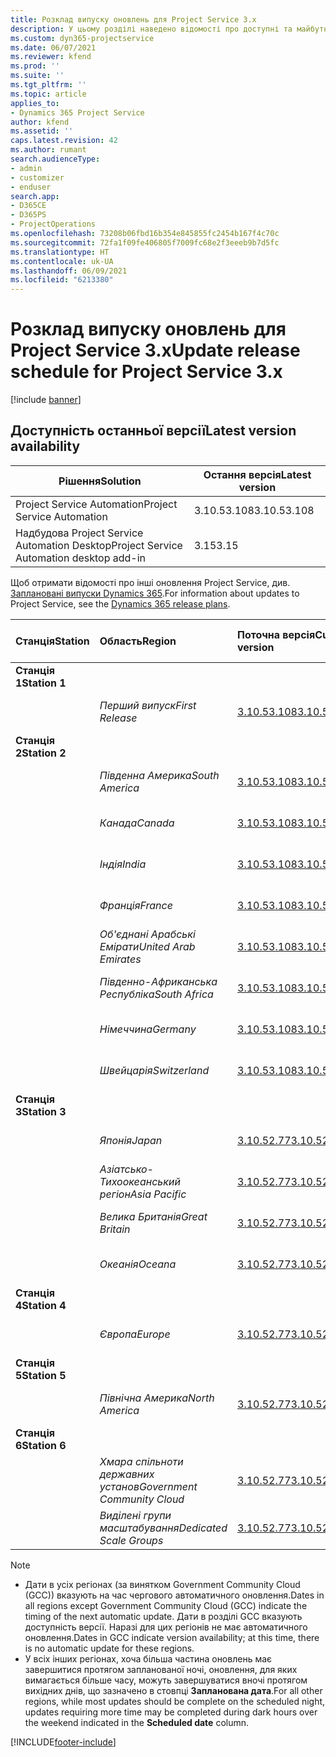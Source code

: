 ```yaml
---
title: Розклад випуску оновлень для Project Service 3.x
description: У цьому розділі наведено відомості про доступні та майбутні випуски Dynamics 365 Project Service Automation.
ms.custom: dyn365-projectservice
ms.date: 06/07/2021
ms.reviewer: kfend
ms.prod: ''
ms.suite: ''
ms.tgt_pltfrm: ''
ms.topic: article
applies_to:
- Dynamics 365 Project Service
author: kfend
ms.assetid: ''
caps.latest.revision: 42
ms.author: rumant
search.audienceType:
- admin
- customizer
- enduser
search.app:
- D365CE
- D365PS
- ProjectOperations
ms.openlocfilehash: 73208b06fbd16b354e845855fc2454b167f4c70c
ms.sourcegitcommit: 72fa1f09fe406805f7009fc68e2f3eeeb9b7d5fc
ms.translationtype: HT
ms.contentlocale: uk-UA
ms.lasthandoff: 06/09/2021
ms.locfileid: "6213380"
---
```

# <a name="update-release-schedule-for-project-service-3x"></a><span data-ttu-id="78bdc-103">Розклад випуску оновлень для Project Service 3.x</span><span class="sxs-lookup"><span data-stu-id="78bdc-103">Update release schedule for Project Service 3.x</span></span>

[!include [banner](../includes/psa-now-project-operations.md)]

## <a name="latest-version-availability"></a><span data-ttu-id="78bdc-104">Доступність останньої версії</span><span class="sxs-lookup"><span data-stu-id="78bdc-104">Latest version availability</span></span>

| <span data-ttu-id="78bdc-105">Рішення</span><span class="sxs-lookup"><span data-stu-id="78bdc-105">Solution</span></span>  | <span data-ttu-id="78bdc-106">Остання версія</span><span class="sxs-lookup"><span data-stu-id="78bdc-106">Latest version</span></span> |
|-------|----|
| <span data-ttu-id="78bdc-107">Project Service Automation</span><span class="sxs-lookup"><span data-stu-id="78bdc-107">Project Service Automation</span></span>    | <span data-ttu-id="78bdc-108">3.10.53.108</span><span class="sxs-lookup"><span data-stu-id="78bdc-108">3.10.53.108</span></span> |
| <span data-ttu-id="78bdc-109">Надбудова Project Service Automation Desktop</span><span class="sxs-lookup"><span data-stu-id="78bdc-109">Project Service Automation desktop add-in</span></span>                | <span data-ttu-id="78bdc-110">3.15</span><span class="sxs-lookup"><span data-stu-id="78bdc-110">3.15</span></span>          |

<span data-ttu-id="78bdc-111">Щоб отримати відомості про інші оновлення Project Service, див. [Заплановані випуски Dynamics 365](/dynamics365/release-plans/).</span><span class="sxs-lookup"><span data-stu-id="78bdc-111">For information about updates to Project Service, see the [Dynamics 365 release plans](/dynamics365/release-plans/).</span></span> 

| <span data-ttu-id="78bdc-112">Станція</span><span class="sxs-lookup"><span data-stu-id="78bdc-112">Station</span></span>  | <span data-ttu-id="78bdc-113">Область</span><span class="sxs-lookup"><span data-stu-id="78bdc-113">Region</span></span> | <span data-ttu-id="78bdc-114">Поточна версія</span><span class="sxs-lookup"><span data-stu-id="78bdc-114">Current version</span></span> | <span data-ttu-id="78bdc-115">Наступна версія</span><span class="sxs-lookup"><span data-stu-id="78bdc-115">Next version</span></span> |  <span data-ttu-id="78bdc-116">Запланована дата</span><span class="sxs-lookup"><span data-stu-id="78bdc-116">Scheduled date</span></span>
| :---   | :---   | :---   | :---   |:---   |         
|<span data-ttu-id="78bdc-117"><strong>Станція 1</strong></span><span class="sxs-lookup"><span data-stu-id="78bdc-117"><strong>Station 1</strong></span></span> | |  |  | |
| | <span data-ttu-id="78bdc-118"><i>Перший випуск</i></span><span class="sxs-lookup"><span data-stu-id="78bdc-118"><i>First Release</i></span></span> | [<span data-ttu-id="78bdc-119">3.10.53.108</span><span class="sxs-lookup"><span data-stu-id="78bdc-119">3.10.53.108</span></span>](whats-new-ur-32.md) | <span data-ttu-id="78bdc-120">Має бути визначено</span><span class="sxs-lookup"><span data-stu-id="78bdc-120">TBD</span></span> | <span data-ttu-id="78bdc-121">02 липня 2021 року</span><span class="sxs-lookup"><span data-stu-id="78bdc-121">July 02, 2021</span></span>
|<span data-ttu-id="78bdc-122"><strong>Станція 2</strong></span><span class="sxs-lookup"><span data-stu-id="78bdc-122"><strong>Station 2</strong></span></span> | |  |  | |
| | <span data-ttu-id="78bdc-123"><i>Південна Америка</i></span><span class="sxs-lookup"><span data-stu-id="78bdc-123"><i>South America</i></span></span> | [<span data-ttu-id="78bdc-124">3.10.53.108</span><span class="sxs-lookup"><span data-stu-id="78bdc-124">3.10.53.108</span></span>](whats-new-ur-32.md) | <span data-ttu-id="78bdc-125">Має бути визначено</span><span class="sxs-lookup"><span data-stu-id="78bdc-125">TBD</span></span> | <span data-ttu-id="78bdc-126">09 липня 2021 року</span><span class="sxs-lookup"><span data-stu-id="78bdc-126">July 09, 2021</span></span>
| | <span data-ttu-id="78bdc-127"><i>Канада</i></span><span class="sxs-lookup"><span data-stu-id="78bdc-127"><i>Canada</i></span></span> | [<span data-ttu-id="78bdc-128">3.10.53.108</span><span class="sxs-lookup"><span data-stu-id="78bdc-128">3.10.53.108</span></span>](whats-new-ur-32.md) | <span data-ttu-id="78bdc-129">Має бути визначено</span><span class="sxs-lookup"><span data-stu-id="78bdc-129">TBD</span></span> | <span data-ttu-id="78bdc-130">09 липня 2021 року</span><span class="sxs-lookup"><span data-stu-id="78bdc-130">July 09, 2021</span></span>
| | <span data-ttu-id="78bdc-131"><i>Індія</i></span><span class="sxs-lookup"><span data-stu-id="78bdc-131"><i>India</i></span></span> | [<span data-ttu-id="78bdc-132">3.10.53.108</span><span class="sxs-lookup"><span data-stu-id="78bdc-132">3.10.53.108</span></span>](whats-new-ur-32.md) | <span data-ttu-id="78bdc-133">Має бути визначено</span><span class="sxs-lookup"><span data-stu-id="78bdc-133">TBD</span></span> | <span data-ttu-id="78bdc-134">09 липня 2021 року</span><span class="sxs-lookup"><span data-stu-id="78bdc-134">July 09, 2021</span></span>
| | <span data-ttu-id="78bdc-135"><i>Франція</i></span><span class="sxs-lookup"><span data-stu-id="78bdc-135"><i>France</i></span></span> | [<span data-ttu-id="78bdc-136">3.10.53.108</span><span class="sxs-lookup"><span data-stu-id="78bdc-136">3.10.53.108</span></span>](whats-new-ur-32.md) | <span data-ttu-id="78bdc-137">Має бути визначено</span><span class="sxs-lookup"><span data-stu-id="78bdc-137">TBD</span></span> | <span data-ttu-id="78bdc-138">09 липня 2021 року</span><span class="sxs-lookup"><span data-stu-id="78bdc-138">July 09, 2021</span></span>
| | <span data-ttu-id="78bdc-139"><i>Об'єднані Арабські Емірати</i></span><span class="sxs-lookup"><span data-stu-id="78bdc-139"><i>United Arab Emirates</i></span></span> | [<span data-ttu-id="78bdc-140">3.10.53.108</span><span class="sxs-lookup"><span data-stu-id="78bdc-140">3.10.53.108</span></span>](whats-new-ur-32.md) | <span data-ttu-id="78bdc-141">Має бути визначено</span><span class="sxs-lookup"><span data-stu-id="78bdc-141">TBD</span></span> | <span data-ttu-id="78bdc-142">09 липня 2021 року</span><span class="sxs-lookup"><span data-stu-id="78bdc-142">July 09, 2021</span></span>
| | <span data-ttu-id="78bdc-143"><i>Південно-Африканська Республіка</i></span><span class="sxs-lookup"><span data-stu-id="78bdc-143"><i>South Africa</i></span></span> | [<span data-ttu-id="78bdc-144">3.10.53.108</span><span class="sxs-lookup"><span data-stu-id="78bdc-144">3.10.53.108</span></span>](whats-new-ur-32.md) | <span data-ttu-id="78bdc-145">Має бути визначено</span><span class="sxs-lookup"><span data-stu-id="78bdc-145">TBD</span></span> | <span data-ttu-id="78bdc-146">09 липня 2021 року</span><span class="sxs-lookup"><span data-stu-id="78bdc-146">July 09, 2021</span></span>
| | <span data-ttu-id="78bdc-147"><i>Німеччина</i></span><span class="sxs-lookup"><span data-stu-id="78bdc-147"><i>Germany</i></span></span> | [<span data-ttu-id="78bdc-148">3.10.53.108</span><span class="sxs-lookup"><span data-stu-id="78bdc-148">3.10.53.108</span></span>](whats-new-ur-32.md) | <span data-ttu-id="78bdc-149">Має бути визначено</span><span class="sxs-lookup"><span data-stu-id="78bdc-149">TBD</span></span> | <span data-ttu-id="78bdc-150">09 липня 2021 року</span><span class="sxs-lookup"><span data-stu-id="78bdc-150">July 09, 2021</span></span>
| | <span data-ttu-id="78bdc-151"><i>Швейцарія</i></span><span class="sxs-lookup"><span data-stu-id="78bdc-151"><i>Switzerland</i></span></span> | [<span data-ttu-id="78bdc-152">3.10.53.108</span><span class="sxs-lookup"><span data-stu-id="78bdc-152">3.10.53.108</span></span>](whats-new-ur-32.md) | <span data-ttu-id="78bdc-153">Має бути визначено</span><span class="sxs-lookup"><span data-stu-id="78bdc-153">TBD</span></span> | <span data-ttu-id="78bdc-154">09 липня 2021 року</span><span class="sxs-lookup"><span data-stu-id="78bdc-154">July 09, 2021</span></span>
|<span data-ttu-id="78bdc-155"><strong>Станція 3</strong></span><span class="sxs-lookup"><span data-stu-id="78bdc-155"><strong>Station 3</strong></span></span> | |  |  | |
| | <span data-ttu-id="78bdc-156"><i>Японія</i></span><span class="sxs-lookup"><span data-stu-id="78bdc-156"><i>Japan</i></span></span> | [<span data-ttu-id="78bdc-157">3.10.52.77</span><span class="sxs-lookup"><span data-stu-id="78bdc-157">3.10.52.77</span></span>](whats-new-ur-31.md) | [<span data-ttu-id="78bdc-158">3.10.53.108</span><span class="sxs-lookup"><span data-stu-id="78bdc-158">3.10.53.108</span></span>](whats-new-ur-32.md) | <span data-ttu-id="78bdc-159">11 червня 2021 року</span><span class="sxs-lookup"><span data-stu-id="78bdc-159">June 11, 2021</span></span>
| | <span data-ttu-id="78bdc-160"><i>Азіатсько-Тихоокеанський регіон</i></span><span class="sxs-lookup"><span data-stu-id="78bdc-160"><i>Asia Pacific</i></span></span> | [<span data-ttu-id="78bdc-161">3.10.52.77</span><span class="sxs-lookup"><span data-stu-id="78bdc-161">3.10.52.77</span></span>](whats-new-ur-31.md) | [<span data-ttu-id="78bdc-162">3.10.53.108</span><span class="sxs-lookup"><span data-stu-id="78bdc-162">3.10.53.108</span></span>](whats-new-ur-32.md) | <span data-ttu-id="78bdc-163">11 червня 2021 року</span><span class="sxs-lookup"><span data-stu-id="78bdc-163">June 11, 2021</span></span>
| | <span data-ttu-id="78bdc-164"><i>Велика Британія</i></span><span class="sxs-lookup"><span data-stu-id="78bdc-164"><i>Great Britain</i></span></span> | [<span data-ttu-id="78bdc-165">3.10.52.77</span><span class="sxs-lookup"><span data-stu-id="78bdc-165">3.10.52.77</span></span>](whats-new-ur-31.md) | [<span data-ttu-id="78bdc-166">3.10.53.108</span><span class="sxs-lookup"><span data-stu-id="78bdc-166">3.10.53.108</span></span>](whats-new-ur-32.md) | <span data-ttu-id="78bdc-167">11 червня 2021 року</span><span class="sxs-lookup"><span data-stu-id="78bdc-167">June 11, 2021</span></span>
| | <span data-ttu-id="78bdc-168"><i>Океанія</i></span><span class="sxs-lookup"><span data-stu-id="78bdc-168"><i>Oceana</i></span></span> | [<span data-ttu-id="78bdc-169">3.10.52.77</span><span class="sxs-lookup"><span data-stu-id="78bdc-169">3.10.52.77</span></span>](whats-new-ur-31.md) | [<span data-ttu-id="78bdc-170">3.10.53.108</span><span class="sxs-lookup"><span data-stu-id="78bdc-170">3.10.53.108</span></span>](whats-new-ur-32.md) | <span data-ttu-id="78bdc-171">11 червня 2021 року</span><span class="sxs-lookup"><span data-stu-id="78bdc-171">June 11, 2021</span></span>
|<span data-ttu-id="78bdc-172"><strong>Станція 4</strong></span><span class="sxs-lookup"><span data-stu-id="78bdc-172"><strong>Station 4</strong></span></span> | |  |  | |
| | <span data-ttu-id="78bdc-173"><i>Європа</i></span><span class="sxs-lookup"><span data-stu-id="78bdc-173"><i>Europe</i></span></span> | [<span data-ttu-id="78bdc-174">3.10.52.77</span><span class="sxs-lookup"><span data-stu-id="78bdc-174">3.10.52.77</span></span>](whats-new-ur-31.md) | [<span data-ttu-id="78bdc-175">3.10.53.108</span><span class="sxs-lookup"><span data-stu-id="78bdc-175">3.10.53.108</span></span>](whats-new-ur-32.md) | <span data-ttu-id="78bdc-176">18 червня 2021 року</span><span class="sxs-lookup"><span data-stu-id="78bdc-176">June 18, 2021</span></span>
|<span data-ttu-id="78bdc-177"><strong>Станція 5</strong></span><span class="sxs-lookup"><span data-stu-id="78bdc-177"><strong>Station 5</strong></span></span> | |  |  | |
| | <span data-ttu-id="78bdc-178"><i>Північна Америка</i></span><span class="sxs-lookup"><span data-stu-id="78bdc-178"><i>North America</i></span></span> | [<span data-ttu-id="78bdc-179">3.10.52.77</span><span class="sxs-lookup"><span data-stu-id="78bdc-179">3.10.52.77</span></span>](whats-new-ur-31.md) | [<span data-ttu-id="78bdc-180">3.10.53.108</span><span class="sxs-lookup"><span data-stu-id="78bdc-180">3.10.53.108</span></span>](whats-new-ur-32.md) | <span data-ttu-id="78bdc-181">25 червня 2021 року</span><span class="sxs-lookup"><span data-stu-id="78bdc-181">June 25, 2021</span></span>
|<span data-ttu-id="78bdc-182"><strong>Станція 6</strong></span><span class="sxs-lookup"><span data-stu-id="78bdc-182"><strong>Station 6</strong></span></span> | |  |  | |
| | <span data-ttu-id="78bdc-183"><i>Хмара спільноти державних установ</i></span><span class="sxs-lookup"><span data-stu-id="78bdc-183"><i>Government Community Cloud</i></span></span> | [<span data-ttu-id="78bdc-184">3.10.52.77</span><span class="sxs-lookup"><span data-stu-id="78bdc-184">3.10.52.77</span></span>](whats-new-ur-31.md) | [<span data-ttu-id="78bdc-185">3.10.53.108</span><span class="sxs-lookup"><span data-stu-id="78bdc-185">3.10.53.108</span></span>](whats-new-ur-32.md) | <span data-ttu-id="78bdc-186">25 червня 2021 року</span><span class="sxs-lookup"><span data-stu-id="78bdc-186">June 25, 2021</span></span>
| | <span data-ttu-id="78bdc-187"><i>Виділені групи масштабування</i></span><span class="sxs-lookup"><span data-stu-id="78bdc-187"><i>Dedicated Scale Groups</i></span></span> | [<span data-ttu-id="78bdc-188">3.10.52.77</span><span class="sxs-lookup"><span data-stu-id="78bdc-188">3.10.52.77</span></span>](whats-new-ur-31.md) | [<span data-ttu-id="78bdc-189">3.10.53.108</span><span class="sxs-lookup"><span data-stu-id="78bdc-189">3.10.53.108</span></span>](whats-new-ur-32.md) | <span data-ttu-id="78bdc-190">02 липня 2021 року</span><span class="sxs-lookup"><span data-stu-id="78bdc-190">July 02, 2021</span></span>

>[!Note]
> - <span data-ttu-id="78bdc-191">Дати в усіх регіонах (за винятком Government Community Cloud (GCC)) вказують на час чергового автоматичного оновлення.</span><span class="sxs-lookup"><span data-stu-id="78bdc-191">Dates in all regions except Government Community Cloud (GCC) indicate the timing of the next automatic update.</span></span> <span data-ttu-id="78bdc-192">Дати в розділі GCC вказують доступність версії. Наразі для цих регіонів не має автоматичного оновлення.</span><span class="sxs-lookup"><span data-stu-id="78bdc-192">Dates in GCC indicate version availability; at this time, there is no automatic update for these regions.</span></span>
> - <span data-ttu-id="78bdc-193">У всіх інших регіонах, хоча більша частина оновлень має завершитися протягом запланованої ночі, оновлення, для яких вимагається більше часу, можуть завершуватися вночі протягом вихідних днів, що зазначено в стовпці **Запланована дата**.</span><span class="sxs-lookup"><span data-stu-id="78bdc-193">For all other regions, while most updates should be complete on the scheduled night, updates requiring more time may be completed during dark hours over the weekend indicated in the **Scheduled date** column.</span></span>


[!INCLUDE[footer-include](../includes/footer-banner.md)]
